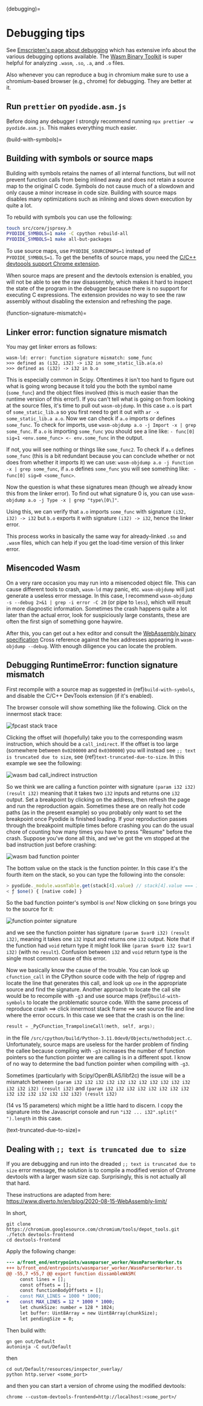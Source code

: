 (debugging)=

# Debugging tips

See [Emscripten's page about
debugging](https://emscripten.org/docs/porting/Debugging.html) which has
extensive info about the various debugging options available. The [Wasm Binary
Toolkit](https://github.com/WebAssembly/wabt) is super helpful for analyzing
`.wasm`, `.so`, `.a`, and `.o` files.

Also whenever you can reproduce a bug in chromium make sure to use a
chromium-based browser (e.g., chrome) for debugging. They are better at it.

## Run `prettier` on `pyodide.asm.js`

Before doing any debugger I strongly recommend running
`npx prettier -w pyodide.asm.js`. This makes everything much easier.

(build-with-symbols)=

## Building with symbols or source maps

Building with symbols retains the names of all internal functions, but will not
prevent function calls from being inlined away and does not retain a source map
to the original C code. Symbols do not cause much of a slowdown and only cause a
minor increase in code size. Building with source maps disables many
optimizations such as inlining and slows down execution by quite a lot.

To rebuild with symbols you can use the following:

```sh
touch src/core/jsproxy.h
PYODIDE_SYMBOLS=1 make -C cpython rebuild-all
PYODIDE_SYMBOLS=1 make all-but-packages
```

To use source maps, use `PYODIDE_SOURCEMAPS=1` instead of `PYODIDE_SYMBOLS=1`.
To get the benefits of source maps, you need the
[C/C++ devtoools support Chrome extension](https://chromewebstore.google.com/detail/cc++-devtools-support-dwa/pdcpmagijalfljmkmjngeonclgbbannb?pli=1).

When source maps are present and the devtools extension is enabled, you will not
be able to see the raw disassembly, which makes it hard to inspect the state of
the program in the debugger because there is no support for executing C
expressions. The extension provides no way to see the raw assembly without
disabling the extension and refreshing the page.

(function-signature-mismatch)=

## Linker error: function signature mismatch

You may get linker errors as follows:

```
wasm-ld: error: function signature mismatch: some_func
>>> defined as (i32, i32) -> i32 in some_static_lib.a(a.o)
>>> defined as (i32) -> i32 in b.o
```

This is especially common in Scipy. Oftentimes it isn't too hard to figure out
what is going wrong because it told you the both the symbol name (`some_func`)
and the object files involved (this is much easier than the runtime version of
this error!). If you can't tell what is going on from looking at the source
files, it's time to pull out `wasm-objdump`. In this case `a.o` is part of
`some_static_lib.a` so you first need to get it out with
`ar -x some_static_lib.a a.o`.
Now we can check if `a.o` imports or defines `some_func`.
To check for imports, use `wasm-objdump a.o -j Import -x | grep some_func`.
If `a.o` is importing `some_func` you should see a line like:
`- func[0] sig=1 <env.some_func> <- env.some_func` in the output.

If not, you will see nothing or things like `some_func2`. To check if `a.o`
defines `some_func` (this is a bit redundant because you can conclude whether or
not does from whether it imports it) we can use:
`wasm-objdump a.o -j Function -x | grep some_func`, if
`a.o` defines `some_func` you will see something like:
` - func[0] sig=0 <some_func>`.

Now the question is what these signatures mean (though we already know this from
the linker error). To find out what signature 0 is, you can use
`wasm-objdump a.o -j Type -x | grep "type\[0\]"`.

Using this, we can verify that `a.o` imports `some_func` with signature
`(i32, i32) -> i32` but `b.o` exports it with signature `(i32) -> i32`,
hence the linker error.

This process works in basically the same way for already-linked `.so` and
`.wasm` files, which can help if you get the load-time version of this linker
error.

## Misencoded Wasm

On a very rare occasion you may run into a misencoded object file. This can
cause different tools to crash, `wasm-ld` may panic, etc. `wasm-objdump` will
just generate a useless error message. In this case, I recommend
`wasm-objdump -s --debug 2>&1 | grep -i error -C 20` (or pipe to `less`), which will result in
more diagnostic information. Sometimes the crash happens quite a lot later than the actual error,
look for suspiciously large constants, these are often the first sign of something gone haywire.

After this, you can get out a hex editor and consult the
[WebAssembly binary specification](https://webassembly.github.io/spec/core/binary/index.html)
Cross reference against the hex addresses appearing in `wasm-objdump --debug`.
With enough diligence you can locate the problem.

## Debugging RuntimeError: function signature mismatch

First recompile with a source map as suggested in {ref}`build-with-symbols`, and
disable the C/C++ DevTools extension (if it's enabled).

The browser console will show something like the following. Click on the
innermost stack trace:

![fpcast stack trace](./signature-mismatch1.png "fpcast stack trace")

Clicking the offset will (hopefully) take you to the corresponding wasm
instruction, which should be a `call_indirect`. If the offset is too large
(somewhere between `0x0200000` and `0x0300000`) you will instead see
`;; text is truncated due to size`, see {ref}`text-truncated-due-to-size`. In
this example we see the following:

![wasm bad call_indirect instruction](./signature-mismatch2.png "wasm bad call_indirect instruction")

So we think we are calling a function pointer with signature
`(param i32 i32) (result i32)`
meaning that it takes two `i32` inputs and returns one `i32` output. Set a
breakpoint by clicking on the address, then refresh the page and run the
reproduction again. Sometimes these are on really hot code paths (as in the
present example) so you probably only want to set the breakpoint once Pyodide is
finished loading. If your reproduction passes through the breakpoint multiple
times before crashing you can do the usual chore of counting how many times you
have to press "Resume" before the crash. Suppose you've done all this, and we've
got the vm stopped at the bad instruction just before crashing:

![wasm bad function pointer](./signature-mismatch3.png "wasm bad function pointer")

The bottom value on the stack is the function pointer. In this case it's the
fourth item on the stack, so you can type the following into the console:

```js
> pyodide._module.wasmTable.get(stack[4].value) // stack[4].value === 13109
< ƒ $one() { [native code] }
```

So the bad function pointer's symbol is `one`! Now clicking on `$one` brings you
to the source for it:

![function pointer signature](./signature-mismatch4.png "function pointer signature")

and we see the function pointer has signature `(param $var0 i32) (result i32)`,
meaning it takes one `i32` input and returns one `i32` output. Note that if the
function had `void` return type it might look like `(param $var0 i32 $var1 i32)`
(with no `result`). Confusion between `i32` and `void` return type is the single
most common cause of this error.

Now we basically know the cause of the trouble. You can look up `cfunction_call`
in the CPython source code with the help of ripgrep and locate the line that
generates this call, and look up `one` in the appropriate source and find the
signature. Another approach to locate the call site would be to recompile with
`-g3` and use source maps {ref}`build-with-symbols` to locate the problematic
source code. With the same process of reproduce crash ==> click innermost stack
frame ==> see source file and line where the error occurs. In this case we see
that the crash is on the line:

```C
result = _PyCFunction_TrampolineCall(meth, self, args);
```

in the file `/src/cpython/build/Python-3.11.0dev0/Objects/methodobject.c`.
Unfortunately, source maps are useless for the harder problem of finding the
callee because compiling with `-g3` increases the number of function pointers so
the function pointer we are calling is in a different spot. I know of no way to
determine the bad function pointer when compiling with `-g3`.

Sometimes (particularly with Scipy/OpenBLAS/libf2c) the issue will be a
mismatch between
`(param i32 i32 i32 i32 i32 i32 i32 i32 i32 i32 i32 i32 i32 i32) (result i32)` and
`(param i32 i32 i32 i32 i32 i32 i32 i32 i32 i32 i32 i32 i32 i32 i32) (result i32)`

(14 vs 15 parameters) which might be a little hard to discern. I copy the
signature into the Javascript console and run `"i32 ... i32".split(" ").length`
in this case.

(text-truncated-due-to-size)=

## Dealing with `;; text is truncated due to size`

If you are debugging and run into the dreaded `;; text is truncated due to size`
error message, the solution is to compile a modified version of Chrome devtools
with a larger wasm size cap. Surprisingly, this is not actually all that hard.

These instructions are adapted from here:
https://www.diverto.hr/en/blog/2020-08-15-WebAssembly-limit/

In short,

```
git clone https://chromium.googlesource.com/chromium/tools/depot_tools.git
./fetch devtools-frontend
cd devtools-frontend
```

Apply the following change:

```diff
--- a/front_end/entrypoints/wasmparser_worker/WasmParserWorker.ts
+++ b/front_end/entrypoints/wasmparser_worker/WasmParserWorker.ts
@@ -55,7 +55,7 @@ export function dissambleWASM(
     const lines = [];
     const offsets = [];
     const functionBodyOffsets = [];
-    const MAX_LINES = 1000 * 1000;
+    const MAX_LINES = 12 * 1000 * 1000;
     let chunkSize: number = 128 * 1024;
     let buffer: Uint8Array = new Uint8Array(chunkSize);
     let pendingSize = 0;
```

Then build with:

```
gn gen out/Default
autoninja -C out/Default
```

then

```
cd out/Default/resources/inspector_overlay/
python http.server <some_port>
```

and then you can start a version of chrome using the modified devtools:

```
chrome --custom-devtools-frontend=http://localhost:<some_port>/
```
